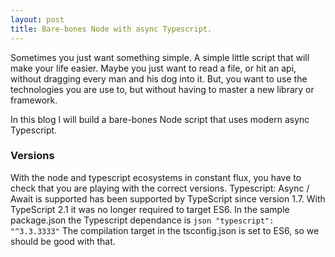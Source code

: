 ```yaml
---
layout: post
title: Bare-bones Node with async Typescript.
---
```


Sometimes you just want something simple. A simple little script that will make your life easier. Maybe you just want to read a file, or hit an api, without dragging every man and his dog into it. But, you want to use the technologies you are use to, but without having to master a new library or framework.

In this blog I will build a bare-bones Node script that uses modern async Typescript.

### Versions

With the node and typescript ecosystems in constant flux, you have to check that you are playing with the correct versions.
Typescript: Async / Await is supported has been supported by TypeScript since version 1.7. With TypeScript 2.1 it was no longer required to target ES6.
In the sample package.json the Typescript dependance is `json "typescript": "^3.3.3333"`
The compilation target in the tsconfig.json is set to ES6, so we should be good with that.
